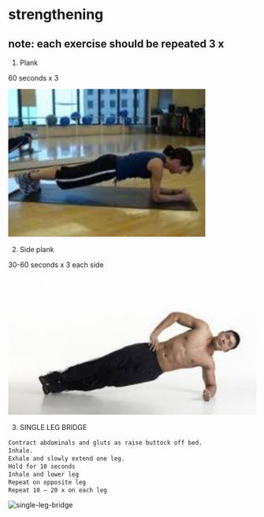 # strengthening

## note: each exercise should be repeated 3 x

1. Plank

60 seconds x 3

![plank](images/plank.png)

2. Side plank

30-60 seconds x 3 each side

![side-plank](images/side-plank.png)

3. SINGLE LEG BRIDGE

```
Contract abdominals and gluts as raise buttock off bed. 
Inhale.
Exhale and slowly extend one leg.
Hold for 10 seconds
Inhale and lower leg
Repeat on opposite leg
Repeat 10 – 20 x on each leg
```

![single-leg-bridge](image.png)
